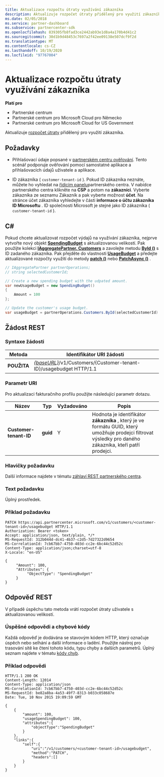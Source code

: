 ```yaml
---
title: Aktualizace rozpočtu útraty využívání zákazníka
description: Aktualizuje rozpočet útraty přidělený pro využití zákazníka.
ms.date: 02/05/2018
ms.service: partner-dashboard
ms.subservice: partnercenter-sdk
ms.openlocfilehash: 839305fb8fad3ce2442ab93e1d8a4a170b4d41c2
ms.sourcegitcommit: 30d1b9d48453c7697a2f42ee09138e507dcf9f2d
ms.translationtype: MT
ms.contentlocale: cs-CZ
ms.lasthandoff: 10/19/2020
ms.locfileid: "97767004"
---
```

# <a name="update-a-customers-usage-spending-budget"></a>Aktualizace rozpočtu útraty využívání zákazníka

**Platí pro**

- Partnerské centrum
- Partnerské centrum pro Microsoft Cloud pro Německo
- Partnerské centrum pro Microsoft Cloud for US Government

Aktualizuje [rozpočet útraty](customer-usage-resources.md#customerusagesummary) přidělený pro využití zákazníka.

## <a name="prerequisites"></a>Požadavky

- Přihlašovací údaje popsané v [partnerském centru ověřování](partner-center-authentication.md). Tento scénář podporuje ověřování pomocí samostatné aplikace a přihlašovacích údajů uživatele a aplikace.

- ID zákazníka ( `customer-tenant-id` ). Pokud ID zákazníka neznáte, můžete ho vyhledat na [řídicím panelu](https://partner.microsoft.com/dashboard)partnerského centra. V nabídce partnerského centra klikněte na **CSP** a potom na **zákazníci**. Vyberte zákazníka ze seznamu Zákazník a pak vyberte možnost **účet**. Na stránce účet zákazníka vyhledejte v části **informace o účtu zákazníka** **ID Microsoftu** . ID společnosti Microsoft je stejné jako ID zákazníka ( `customer-tenant-id` ).

## <a name="c"></a>C\#

Pokud chcete aktualizovat rozpočet výdajů na využívání zákazníka, nejprve vytvořte nový objekt [**SpendingBudget**](/dotnet/api/microsoft.store.partnercenter.models.usage.spendingbudget) s aktualizovanou velikostí. Pak použijte kolekci [**IAggregatePartner. Customers**](/dotnet/api/microsoft.store.partnercenter.customers.icustomercollection) a zavolejte metodu [**ById ()**](/dotnet/api/microsoft.store.partnercenter.customers.icustomercollection.byid) s ID zadaného zákazníka. Pak přejděte do vlastnosti [**UsageBudget**](/dotnet/api/microsoft.store.partnercenter.customers.icustomer.usagebudget) a předejte aktualizované rozpočty využití do metody [**patch ()**](/dotnet/api/microsoft.store.partnercenter.usage.icustomerusagespendingbudget.patch) nebo [**PatchAsync ()**](/dotnet/api/microsoft.store.partnercenter.usage.icustomerusagespendingbudget.patchasync) .

``` csharp
// IAggregatePartner partnerOperations;
// string selectedCustomerId;

// Create a new spending budget with the udpated amount.
var newUsageBudget = new SpendingBudget()
{
    Amount = 100
};

// Update the customer's usage budget.
var usageBudget = partnerOperations.Customers.ById(selectedCustomerId).UsageBudget.Patch(newUsageBudget);
```

## <a name="rest-request"></a>Žádost REST

### <a name="request-syntax"></a>Syntaxe žádosti

| Metoda    | Identifikátor URI žádosti                                                                                             |
|-----------|---------------------------------------------------------------------------------------------------------|
| **POUŽITA** | [*{baseURL}*](partner-center-rest-urls.md)/v1/Customers/{Customer-tenant-ID}/usagebudget HTTP/1.1 |

### <a name="uri-parameter"></a>Parametr URI

Pro aktualizaci fakturačního profilu použijte následující parametr dotazu.

| Název                   | Typ     | Vyžadováno | Popis                                                                                                                                            |
|------------------------|----------|----------|--------------------------------------------------------------------------------------------------------------------------------------------------------|
| **Customer-tenant-ID** | **guid** | Y        | Hodnota je identifikátor **zákazníka** , který je ve formátu GUID, který umožňuje prodejci filtrovat výsledky pro daného zákazníka, kteří patří prodejci. |

### <a name="request-headers"></a>Hlavičky požadavku

Další informace najdete v tématu [záhlaví REST partnerského centra](headers.md).

### <a name="request-body"></a>Text požadavku

Úplný prostředek.

### <a name="request-example"></a>Příklad požadavku

```http
PATCH https://api.partnercenter.microsoft.com/v1/customers/<customer-tenant-id>/usagebudget HTTP/1.1
Authorization: Bearer <token>
Accept: application/json, text/plain, */*
MS-RequestId: 312b044d-dc41-4b37-c2d5-7d27322d9654
MS-CorrelationId: 7cb67bb7-4750-403d-cc2e-6bc44c52d52c
Content-Type: application/json;charset=utf-8
X-Locale: "en-US"

{
     "Amount": 100,
     "Attributes": {
          "ObjectType": "SpendingBudget"
     }
}
```

## <a name="rest-response"></a>Odpověď REST

V případě úspěchu tato metoda vrátí rozpočet útraty uživatele s aktualizovanou velikostí.

### <a name="response-success-and-error-codes"></a>Úspěšné odpovědi a chybové kódy

Každá odpověď je dodávána se stavovým kódem HTTP, který označuje úspěch nebo selhání a další informace o ladění. Použijte nástroj pro trasování sítě ke čtení tohoto kódu, typu chyby a dalších parametrů. Úplný seznam najdete v tématu [kódy chyb](error-codes.md).

### <a name="response-example"></a>Příklad odpovědi

```http
HTTP/1.1 200 OK
Content-Length: 12014
Content-Type: application/json
MS-CorrelationId: 7cb67bb7-4750-403d-cc2e-6bc44c52d52c
MS-RequestId: be82a8ba-4a53-49f7-8313-b033c058687e
Date: Tue, 10 Nov 2015 19:09:59 GMT

{
    {
        "amount": 100,
        "usageSpendingBudget": 100,
        "attributes":{
            "objectType":"SpendingBudget"
        }
    },
    "links":{
        "self":{
            "uri":"/v1/customers/<customer-tenant-id>/usagebudget",
            "method":"PATCH",
            "headers":[]
        }
    }
}
```
